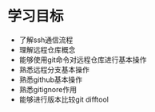 # 学习目标
- 了解ssh通信流程
- 理解远程仓库概念
- 能够使用git命令对远程仓库进行基本操作
- 熟悉远程分支基本操作
- 熟悉github基本操作
- 熟悉gitignore作用
- 能够进行版本比较git difftool
